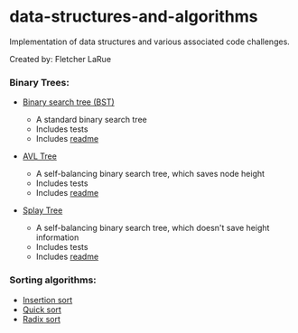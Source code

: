 # data-structures-and-algorithms
Implementation of data structures and various associated code challenges.

Created by: Fletcher LaRue

### Binary Trees:

- [Binary search tree (BST)](https://github.com/asdFletcher/data-structures-and-algorithms/tree/master/src/data-structures/binary-search-tree)
  - A standard binary search tree
  - Includes tests
  - Includes [readme](https://github.com/asdFletcher/data-structures-and-algorithms/tree/master/src/data-structures/binary-search-tree)
  
- [AVL Tree](https://github.com/asdFletcher/data-structures-and-algorithms/tree/master/src/data-structures/avl-tree)
  - A self-balancing binary search tree, which saves node height
  - Includes tests
  - Includes [readme](https://github.com/asdFletcher/data-structures-and-algorithms/tree/master/src/data-structures/avl-tree)
  
- [Splay Tree](https://github.com/asdFletcher/data-structures-and-algorithms/tree/master/src/data-structures/splay-tree)
  - A self-balancing binary search tree, which doesn't save height information
  - Includes tests
  - Includes [readme](https://github.com/asdFletcher/data-structures-and-algorithms/tree/master/src/data-structures/splay-tree)

### Sorting algorithms:
- [Insertion sort](https://github.com/asdFletcher/data-structures-and-algorithms/tree/master/src/code-challenges/insertionSort)
- [Quick sort](https://github.com/asdFletcher/data-structures-and-algorithms/tree/master/src/code-challenges/quickSort)
- [Radix sort](https://github.com/asdFletcher/data-structures-and-algorithms/tree/master/src/code-challenges/radixSort)



